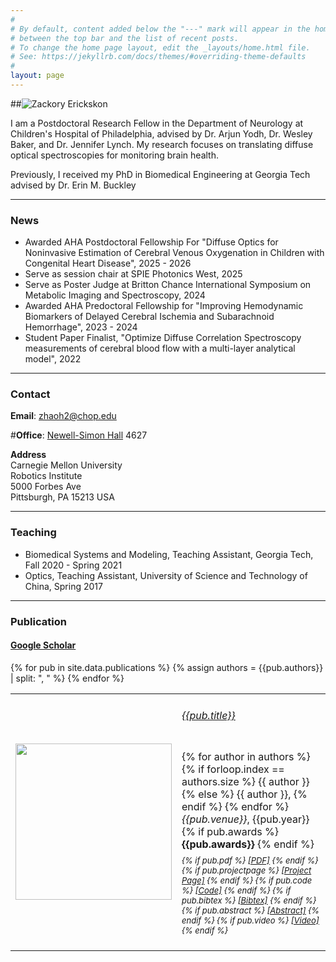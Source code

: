 ```yaml
---
#
# By default, content added below the "---" mark will appear in the home page
# between the top bar and the list of recent posts.
# To change the home page layout, edit the _layouts/home.html file.
# See: https://jekyllrb.com/docs/themes/#overriding-theme-defaults
#
layout: page
---
```


##![Zackory Erickskon](assets/images/Zackory_pr2.jpg)

I am a Postdoctoral Research Fellow in the Department of Neurology at Children's Hospital of Philadelphia, advised by Dr. Arjun Yodh, Dr. Wesley Baker, and Dr. Jennifer Lynch. My research focuses on translating diffuse optical spectroscopies for monitoring brain health. 

Previously, I received my PhD in Biomedical Engineering at Georgia Tech advised by Dr. Erin M. Buckley 

---

### News

  * Awarded AHA Postdoctoral Fellowship For "Diffuse Optics for Noninvasive Estimation of Cerebral Venous Oxygenation in Children with Congenital Heart Disease", 2025 - 2026
  * Serve as session chair at SPIE Photonics West, 2025
  * Serve as Poster Judge at Britton Chance International Symposium on Metabolic Imaging and Spectroscopy, 2024
  * Awarded AHA Predoctoral Fellowship for "Improving Hemodynamic Biomarkers of Delayed Cerebral Ischemia and Subarachnoid Hemorrhage", 2023 - 2024
  * Student Paper Finalist, "Optimize Diffuse Correlation Spectroscopy measurements of cerebral blood flow with a multi-layer analytical model", 2022
---

### Contact

**Email**: [zhaoh2@chop.edu](mailto:zhaoh2@chop.edu)

#**Office**: [Newell-Simon Hall](https://map.concept3d.com/?id=192#!m/15786) 4627

**Address**  
Carnegie Mellon University  
Robotics Institute  
5000 Forbes Ave  
Pittsburgh, PA 15213 USA

--- 
### Teaching 
* Biomedical Systems and Modeling, Teaching Assistant, Georgia Tech, Fall 2020 - Spring 2021
* Optics, Teaching Assistant, University of Science and Technology of China, Spring 2017 

---
### Publication 

<h4><a href="https://scholar.google.com/citations?user=wElkTtIAAAAJ&hl=en">Google Scholar</a></h4>

<script>
function showhide(d) {
  var x = document.getElementById(d);
  if (x.style.display === "none") {
    x.style.display = "block";
  } else {
    x.style.display = "none";
  }
}
</script>

<table cellpadding="10" width="100%">
{% for pub in site.data.publications %}
    {% assign authors = {{pub.authors}} | split: ", " %}
    <tr>
        <td width="200" height="100">
            <img src="{{pub.image}}" img width="250">
        </td>
        <td><h6><a href="{{pub.pdf}}">{{pub.title}}</a></h6>
            <div style="line-height:50%;">
                <br>
            </div>
            <div style="font-size:medium">
                {% for author in authors %}
                    {% if forloop.index == authors.size %}
                        <nobr>{{ author }}</nobr>
                    {% else %}
                        <nobr>{{ author }},</nobr>
                    {% endif %}
                {% endfor %}<br>
                <em>{{pub.venue}}</em>, {{pub.year}}
                {% if pub.awards %}
                    <b> {{pub.awards}}</b>
                {% endif %}
                <br>
            </div>
            <div style="line-height:50%;">
                <br>
            </div>
            <div style="font-size:small">
                <em>
                    {% if pub.pdf %}
                        <a href="{{pub.pdf}}">[PDF]</a>
                    {% endif %}
                    {% if pub.projectpage %}
                        <a href="{{pub.projectpage}}">[Project Page]</a>
                    {% endif %}
                    {% if pub.code %}
                        <a href="{{pub.code}}">[Code]</a>
                    {% endif %}
                    {% if pub.bibtex %}
                        <a href="javascript:showhide('bib{{pub.id}}')">[Bibtex]</a>
                    {% endif %}
                    {% if pub.abstract %}
                        <a href="javascript:showhide('abs{{pub.id}}')">[Abstract]</a>
                    {% endif %}
                    {% if pub.video %}
                        <a href="{{pub.video}}">[Video]</a>
                    {% endif %}
                </em>
                <div id="bib{{pub.id}}" style="display:none">
                    <br>
                    <blockquote>
                        <div style="white-space: pre-wrap;">{{pub.bibtex}}</div>
                    </blockquote>
                </div>
                <div id="abs{{pub.id}}" style="display:none">
                    <br>
                    {{pub.abstract}}
                </div>
            </div>
            <br>
        </td>
    </tr>
{% endfor %}
</table>
